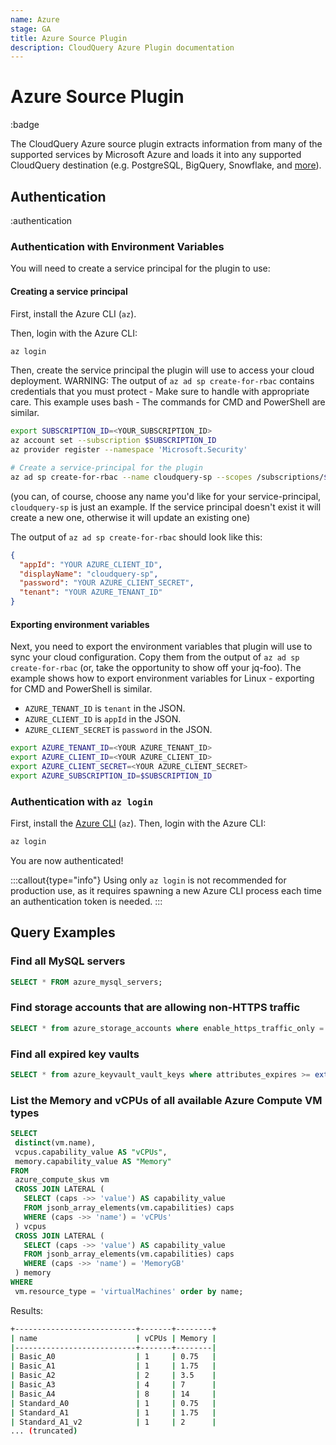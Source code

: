 ```yaml
---
name: Azure
stage: GA
title: Azure Source Plugin
description: CloudQuery Azure Plugin documentation
---
```

# Azure Source Plugin

:badge

The CloudQuery Azure source plugin extracts information from many of the supported services by Microsoft Azure and loads it into any supported CloudQuery destination (e.g. PostgreSQL, BigQuery, Snowflake, and [more](/docs/plugins/destinations/overview)).

## Authentication

:authentication

### Authentication with Environment Variables

You will need to create a service principal for the plugin to use:

#### Creating a service principal

First, install the Azure CLI (`az`).

Then, login with the Azure CLI:

```bash copy
az login
```

Then, create the service principal the plugin will use to access your cloud deployment. WARNING: The output of
`az ad sp create-for-rbac` contains credentials that you must protect - Make sure to handle with appropriate care.
This example uses bash - The commands for CMD and PowerShell are similar.

```bash copy
export SUBSCRIPTION_ID=<YOUR_SUBSCRIPTION_ID>
az account set --subscription $SUBSCRIPTION_ID
az provider register --namespace 'Microsoft.Security'

# Create a service-principal for the plugin
az ad sp create-for-rbac --name cloudquery-sp --scopes /subscriptions/$SUBSCRIPTION_ID --role Reader
```

(you can, of course, choose any name you'd like for your service-principal, `cloudquery-sp` is just an example.
If the service principal doesn't exist it will create a new one, otherwise it will update an existing one)

The output of `az ad sp create-for-rbac` should look like this:

```json copy
{
  "appId": "YOUR AZURE_CLIENT_ID",
  "displayName": "cloudquery-sp",
  "password": "YOUR AZURE_CLIENT_SECRET",
  "tenant": "YOUR AZURE_TENANT_ID"
}
```

#### Exporting environment variables

Next, you need to export the environment variables that plugin will use to sync your cloud configuration.
Copy them from the output of `az ad sp create-for-rbac` (or, take the opportunity to show off your jq-foo).
The example shows how to export environment variables for Linux - exporting for CMD and PowerShell is similar.

- `AZURE_TENANT_ID` is `tenant` in the JSON.
- `AZURE_CLIENT_ID` is `appId` in the JSON.
- `AZURE_CLIENT_SECRET` is `password` in the JSON.

```bash copy
export AZURE_TENANT_ID=<YOUR AZURE_TENANT_ID>
export AZURE_CLIENT_ID=<YOUR AZURE_CLIENT_ID>
export AZURE_CLIENT_SECRET=<YOUR AZURE_CLIENT_SECRET>
export AZURE_SUBSCRIPTION_ID=$SUBSCRIPTION_ID
```

### Authentication with `az login`

First, install the [Azure CLI](https://docs.microsoft.com/en-us/cli/azure/install-azure-cli) (`az`). Then, login with the Azure CLI:

```bash copy
az login
```

You are now authenticated!

:::callout{type="info"}
Using only `az login` is not recommended for production use, as it requires spawning a new Azure CLI process each time an authentication token is needed.
:::

## Query Examples

### Find all MySQL servers

```sql copy
SELECT * FROM azure_mysql_servers;
```

### Find storage accounts that are allowing non-HTTPS traffic

```sql copy
SELECT * from azure_storage_accounts where enable_https_traffic_only = false;
```

### Find all expired key vaults

```sql copy
SELECT * from azure_keyvault_vault_keys where attributes_expires >= extract(epoch from now()) * 1000;
```

### List the Memory and vCPUs of all available Azure Compute VM types

```sql copy
SELECT
 distinct(vm.name),
 vcpus.capability_value AS "vCPUs",
 memory.capability_value AS "Memory"
FROM
 azure_compute_skus vm
 CROSS JOIN LATERAL (
   SELECT (caps ->> 'value') AS capability_value
   FROM jsonb_array_elements(vm.capabilities) caps
   WHERE (caps ->> 'name') = 'vCPUs'
 ) vcpus
 CROSS JOIN LATERAL (
   SELECT (caps ->> 'value') AS capability_value
   FROM jsonb_array_elements(vm.capabilities) caps
   WHERE (caps ->> 'name') = 'MemoryGB'
 ) memory
WHERE
 vm.resource_type = 'virtualMachines' order by name;
```

Results:

```bash
+---------------------------+-------+--------+
| name                      | vCPUs | Memory |
|---------------------------+-------+--------|
| Basic_A0                  | 1     | 0.75   |
| Basic_A1                  | 1     | 1.75   |
| Basic_A2                  | 2     | 3.5    |
| Basic_A3                  | 4     | 7      |
| Basic_A4                  | 8     | 14     |
| Standard_A0               | 1     | 0.75   |
| Standard_A1               | 1     | 1.75   |
| Standard_A1_v2            | 1     | 2      |
... (truncated)
```
